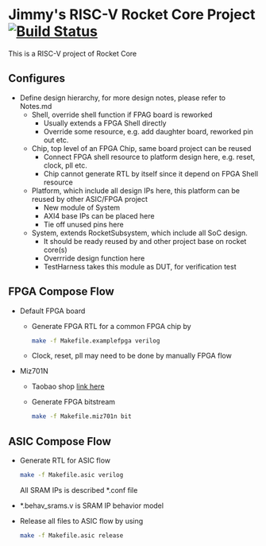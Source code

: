 # Jimmy's RISC-V Rocket Core Project [![Build Status](https://travis-ci.com/jimmysitu/jmRocket.svg?branch=master)](https://travis-ci.com/jimmysitu/jmRocket)

This is a RISC-V project of Rocket Core

## Configures
* Define design hierarchy, for more design notes, please refer to Notes.md
  * Shell, override shell function if FPAG board is reworked
    - Usually extends a FPGA Shell directly
    - Override some resource, e.g. add daughter board, reworked pin out etc.
  * Chip, top level of an FPGA Chip, same board project can be reused
    - Connect FPGA shell resource to platform design here, e.g. reset, clock, pll etc.
    - Chip cannot generate RTL by itself since it depend on FPGA Shell resource
  * Platform, which include all design IPs here, this platform can be reused by other ASIC/FPGA project
    * New module of System
    * AXI4 base IPs can be placed here
    * Tie off unused pins here
  * System, extends RocketSubsystem, which include all SoC design.
    - It should be ready reused by and other project base on rocket core(s)
    - Overrride design function here
    - TestHarness takes this module as DUT, for verification test

## FPGA Compose Flow
* Default FPGA board
  * Generate FPGA RTL for a common FPGA chip by

    ```bash
    make -f Makefile.examplefpga verilog
    ```

  * Clock, reset, pll may need to be done by manually FPGA flow

* Miz701N

  * Taobao shop [link here](https://item.taobao.com/item.htm?spm=a1z09.2.0.0.1f4f2e8dxhGxDK&id=534106142428&_u=lco8l24734)

  * Generate FPGA bitstream

    ```bash
    make -f Makefile.miz701n bit
    ```


## ASIC Compose Flow
* Generate RTL for ASIC flow
  ```bash
  make -f Makefile.asic verilog
  ```

  All SRAM IPs is described \*.conf file

* \*.behav_srams.v is SRAM IP behavior model

* Release all files to ASIC flow by using
  ```bash
  make -f Makefile.asic release
  ```

